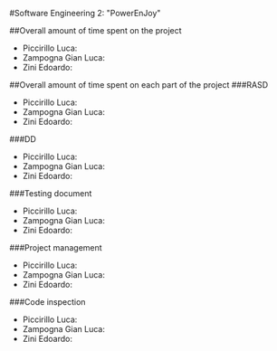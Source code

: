 #Software Engineering 2: "PowerEnJoy"

##Overall amount of time spent on the project
- Piccirillo Luca: 
- Zampogna Gian Luca: 
- Zini Edoardo: 

##Overall amount of time spent on each part of the project
###RASD
- Piccirillo Luca: 
- Zampogna Gian Luca: 
- Zini Edoardo: 

###DD
- Piccirillo Luca: 
- Zampogna Gian Luca: 
- Zini Edoardo: 

###Testing document
- Piccirillo Luca: 
- Zampogna Gian Luca: 
- Zini Edoardo: 

###Project management
- Piccirillo Luca: 
- Zampogna Gian Luca: 
- Zini Edoardo: 

###Code inspection
- Piccirillo Luca: 
- Zampogna Gian Luca: 
- Zini Edoardo: 
